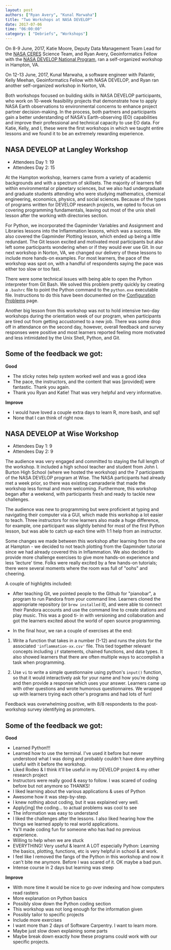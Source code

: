 ```yaml
---
layout: post
authors: ["Ryan Avery", "Kunal Marwaha"]
title: "Two Workshops at NASA DEVELOP"
date: 2017-07-06
time: "06:00:00"
category: [ "Debriefs", "Workshops"]
---
```


On 8-9 June, 2017, Katie Moore, Deputy Data Management Team Lead for the [NASA CERES](https://ceres.larc.nasa.gov/) Science Team, and 
Ryan Avery, Geoinformatics Fellow with the [NASA DEVELOP National Program](https://develop.larc.nasa.gov/), 
ran a self-organized workshop in Hampton, VA. 

On 12-13 June, 2017, Kunal Marwaha, 
a software engineer with Palantir, Kelly Meehan, Geoinformatics Fellow with NASA DEVELOP, and Ryan ran another 
self-organized workshop in Norton, VA. 

Both workshops focused on building skills in NASA DEVELOP participants, who work on 10-week feasibility projects 
that demonstrate how to apply NASA Earth observations to environmental concerns to enhance
project partner decision-making. In the process, both partners and participants gain a better understanding 
of NASA's Earth-observing (EO) capabilities and improve their professional and technical capacity to use EO data. 
For Katie, Kelly, and I, these were the first workshops in which we taught entire lessons 
and we found it to be an extremely rewarding experience.

## NASA DEVELOP at Langley Workshop
 
- Attendees Day 1: 19
- Attendees Day 2: 15
  
At the Hampton workshop, learners came from a variety of academic backgrounds and with a spectrum of skillsets. 
The majority of learners fell within environmental or planetary sciences, but we also had 
undergraduate and graduate students attending who were studying mathematics, chemical engineering, 
economics, physics, and social sciences. Because of the types of programs written for DEVELOP 
research projects, we opted to focus on covering programming fundamentals, leaving out most of 
the unix shell lesson after the working with directories section. 

For Python, we incorporated the Gapminder Variables and Assignment and Libraries lessons into the Inflammation lessons, which was a success. We also 
covered the Gapminder Plotting lesson, which ended up being a little redundant. The Git lesson excited and 
motivated most participants but also left some participants wondering when or if they would ever use Git. In our 
next workshop in Norton, VA, we changed our delivery of these lessons to include more hands-on examples. For most 
learners, the pace of the workshop was spot on, with a handful of respondents saying the pace was either too slow or too fast.
 
There were some technical issues with being able to open the Python interpreter from Git Bash. 
We solved this problem pretty quickly by creating a `.bashrc` file to point the Python command to the `python.exe` 
executable file. Instructions to do this have been documented on the [Configuration Problems](https://github.com/swcarpentry/workshop-template/wiki/Configuration-Problems-and-Solutions)
page. 

Another big lesson from this workshop was not to hold intensive two-day workshops during the orientation 
week of our program, when participants are tired out from getting accustomed to a new job. 
There was some drop off in attendance on the second day, however, overall feedback and survey 
responses were positive and most learners reported feeling more motivated and less intimidated by the Unix Shell, Python, and Git.
 
## Some of the feedback we got: 

**Good**

-	The sticky notes help system worked well and was a good idea
-	The pace, the instructors, and the content that was [provided] were fantastic. Thank you again.
-	Thank you Ryan and Katie! That was very helpful and very informative.

**Improve**

-	I would have loved a couple extra days to learn R, more bash, and sql!
- None that I can think of right now.

## NASA DEVELOP at Wise Workshop
 
- Attendees Day 1: 9
- Attendees Day 2: 9
 
The audience was very engaged and committed to staying the full length of the workshop. It included a high school teacher and student from John I. Burton High School (where we hosted the workshop) and the 7 participants of the NASA DEVELOP program at Wise. The NASA participants had already met a week prior, so there was existing camaraderie that made the workshop less formal and more welcoming. Furthermore, this workshop began after a weekend, with participants fresh and ready to tackle new challenges.
 
The audience was new to programming but were proficient at typing and navigating their computer via a GUI, which made this workshop a lot easier to teach. Three instructors for nine learners also made a huge difference, for example, one participant was slightly behind for most of the first Python lesson, but was able to catch up each time with 1:1 help from an instructor.
 
Some changes we made between this workshop after learning from the one at Hampton - we decided to not teach plotting from the Gapminder tutorial since we had already covered this in Inflammation. We also decided to provide more challenge exercises to give more hands-on experience and less 'lecture' time. Folks were really excited by a few hands-on tutorials; there were several moments where the room was full of "oohs" and cheering. 

A couple of highlights included:

- After teaching Git, we pointed people to the Github for "pianobar", a program to run Pandora from your command line. Learners cloned the appropriate repository (or `brew installed` it), and were able to connect their Pandora accounts and use the command line to create stations and play music. This was a good ti- in with versioning and collaboration and got the learners excited about the world of open source programming.

- In the final hour, we ran a couple of exercises at the end:

1.	Write a function that takes in a number (1-12) and runs the plots for the associated `'inflammation-xx.csv'` file. This tied together relevant concepts including `if` statements, chained functions, and data types. It also showed learners that there are often multiple ways to accomplish a task when programming.

2.	Use `vi` to write a simple questionnaire using python's `input()` function, so that it would interactively ask for your name and how you're doing and then provide a response which uses your answer. Learners came up with other questions and wrote humorous questionnaires. We wrapped up with learners trying each other's programs and had lots of fun!
 
Feedback was overwhelming positive, with 8/8 respondents to the post-workshop survey identifying as promoters.
 
## Some of the feedback we got: 

**Good**

- Learned Python!!!
- Learned how to use the terminal. I've used it before but never understood what I was doing and probably couldn't have done anything useful with it before the workshop.
- Liked Rodeo & I think it'll be useful in my DEVELOP project & my other research project
- Instructors were really good & easy to follow. I was scared of coding before but not anymore so THANKS!
- I liked learning about the various applications & uses of Python
- Awesome how it was step-by-step. 
- I knew nothing about coding, but it was explained very well. 
- Apply[ing] the coding... to actual problems was cool to see
- The information was easy to understand
- I liked the challenges after the lessons. I also liked hearing how the things we learned apply to real world applications.
- Ya'll made coding fun for someone who has had no previous experience.
- Willing to help when we are stuck
- EVERYTHING! Very useful & learnt A LOT especially Python: Learning the basics, plotting, functions, etc is very helpful in school & at work.
- I feel like I removed the fangs of the Python in this workshop and now it can't bite me anymore. Before I was scared of it. OK maybe a bad pun.
- Intense course in 2 days but learning was steep
 
**Improve**

- With more time it would be nice to go over indexing and how computers read rasters
- More explanation on Python basics
- Possibly slow down the Python coding section
- This workshop was not long enough for the information given
- Possibly tailor to specific projects
- Include more exercises
- I want more than 2 days of Software Carpentry. I want to learn more.
- Maybe just slow down explaining some parts
- Maybe break down exactly how these programs could work with our specific projects.

